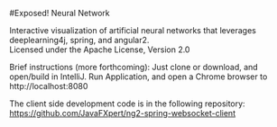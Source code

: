 #Exposed! Neural Network

Interactive visualization of artificial neural networks that leverages deeplearning4j, spring, and angular2.  
Licensed under the Apache License, Version 2.0

Brief instructions (more forthcoming):
Just clone or download, and open/build in IntelliJ.  Run Application, and open a Chrome browser to http://localhost:8080

The client side development code is in the following repository:
https://github.com/JavaFXpert/ng2-spring-websocket-client
